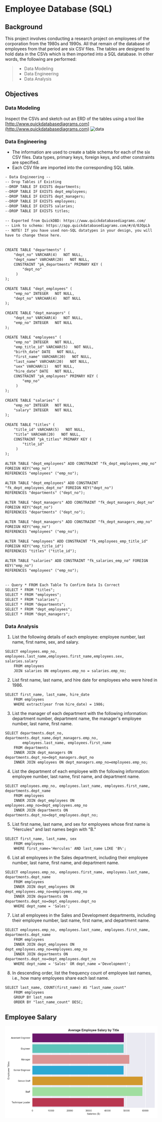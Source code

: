# Employee Database (SQL)

## Background 
This project involves conducting a research project on employees of the corporation from the 1980s and 1990s. All that remain of the database of employees from that period are six CSV files. The tables are designed to hold data in the CSVs which is then imported into a SQL database. In other words, the following are performed:
>   * Data Modeling
>   * Data Engineering
>   * Data Analysis

## Objectives 
### Data Modeling 
Inspect the CSVs and sketch out an ERD of the tables using a tool like [http://www.quickdatabasediagrams.com](http://www.quickdatabasediagrams.com)
![data](EmployeeSQL/ERD/employees_erd1.png)

### Data Engineering 
* The information are used to create a table schema for each of the six CSV files. Data types, primary keys, foreign keys, and other constraints are specified.
* Each CSV file are imported into the corresponding SQL table.

```
- Data Engineering --
-- Drop Tables if Existing
--DROP TABLE IF EXISTS departments;
--DROP TABLE IF EXISTS dept_employees;
--DROP TABLE IF EXISTS dept_managers;
--DROP TABLE IF EXISTS employees;
--DROP TABLE IF EXISTS salaries;
--DROP TABLE IF EXISTS titles;

-- Exported from QuickDBD: https://www.quickdatabasediagrams.com/
-- Link to schema: https://app.quickdatabasediagrams.com/#/d/0JOpLb
-- NOTE! If you have used non-SQL datatypes in your design, you will have to change these here.


CREATE TABLE "departments" (
    "dept_no" VARCHAR(4)   NOT NULL,
    "dept_name" VARCHAR(20)   NOT NULL,
    CONSTRAINT "pk_departments" PRIMARY KEY (
        "dept_no"
     )
);

CREATE TABLE "dept_employees" (
    "emp_no" INTEGER   NOT NULL,
    "dept_no" VARCHAR(4)   NOT NULL
);

CREATE TABLE "dept_managers" (
    "dept_no" VARCHAR(4)   NOT NULL,
    "emp_no" INTEGER   NOT NULL
);

CREATE TABLE "employees" (
    "emp_no" INTEGER   NOT NULL,
    "emp_title_id" VARCHAR(5)   NOT NULL,
    "birth_date" DATE   NOT NULL,
    "first_name" VARCHAR(20)   NOT NULL,
    "last_name" VARCHAR(20)   NOT NULL,
    "sex" VARCHAR(1)   NOT NULL,
    "hire_date" DATE   NOT NULL,
    CONSTRAINT "pk_employees" PRIMARY KEY (
        "emp_no"
     )
);

CREATE TABLE "salaries" (
    "emp_no" INTEGER   NOT NULL,
    "salary" INTEGER   NOT NULL
);

CREATE TABLE "titles" (
    "title_id" VARCHAR(5)   NOT NULL,
    "title" VARCHAR(20)   NOT NULL,
    CONSTRAINT "pk_titles" PRIMARY KEY (
        "title_id"
     )
);

ALTER TABLE "dept_employees" ADD CONSTRAINT "fk_dept_employees_emp_no" FOREIGN KEY("emp_no")
REFERENCES "employees" ("emp_no");

ALTER TABLE "dept_employees" ADD CONSTRAINT "fk_dept_employees_dept_no" FOREIGN KEY("dept_no")
REFERENCES "departments" ("dept_no");

ALTER TABLE "dept_managers" ADD CONSTRAINT "fk_dept_managers_dept_no" FOREIGN KEY("dept_no")
REFERENCES "departments" ("dept_no");

ALTER TABLE "dept_managers" ADD CONSTRAINT "fk_dept_managers_emp_no" FOREIGN KEY("emp_no")
REFERENCES "employees" ("emp_no");

ALTER TABLE "employees" ADD CONSTRAINT "fk_employees_emp_title_id" FOREIGN KEY("emp_title_id")
REFERENCES "titles" ("title_id");

ALTER TABLE "salaries" ADD CONSTRAINT "fk_salaries_emp_no" FOREIGN KEY("emp_no")
REFERENCES "employees" ("emp_no");


-- Query * FROM Each Table To Confirm Data Is Correct
SELECT * FROM "titles"; 
SELECT * FROM "employees"; 
SELECT * FROM "salaries"; 
SELECT * FROM "departments"; 
SELECT * FROM "dept_employees"; 
SELECT * FROM "dept_managers"; 
```

### Data Analysis

1. List the following details of each employee: employee number, last name, first name, sex, and salary.
```
SELECT employees.emp_no, employees.last_name,employees.first_name,employees.sex, salaries.salary
	FROM employees
	JOIN salaries ON employees.emp_no = salaries.emp_no;
```

2. List first name, last name, and hire date for employees who were hired in 1986.
```
SELECT first_name, last_name, hire_date
	FROM employees
	WHERE extract(year from hire_date) = 1986;
```

3. List the manager of each department with the following information: department number, department name, the manager's employee number, last name, first name.
```
SELECT departments.dept_no, departments.dept_name,dept_managers.emp_no, 
		employees.last_name, employees.first_name 
	FROM departments 
	INNER JOIN dept_managers ON departments.dept_no=dept_managers.dept_no
	INNER JOIN employees ON dept_managers.emp_no=employees.emp_no; 
```

4. List the department of each employee with the following information: employee number, last name, first name, and department name.
```
SELECT employees.emp_no, employees.last_name, employees.first_name, departments.dept_name
	FROM employees 
	INNER JOIN dept_employees ON employees.emp_no=dept_employees.emp_no
	INNER JOIN departments ON departments.dept_no=dept_employees.dept_no; 
```

5. List first name, last name, and sex for employees whose first name is "Hercules" and last names begin with "B."
```
SELECT first_name, last_name, sex
	FROM employees 
	WHERE first_name='Hercules' AND last_name LIKE 'B%'; 
```

6. List all employees in the Sales department, including their employee number, last name, first name, and department name.
```
SELECT employees.emp_no, employees.first_name, employees.last_name, departments.dept_name
	FROM employees
	INNER JOIN dept_employees ON dept_employees.emp_no=employees.emp_no
	INNER JOIN departments ON departments.dept_no=dept_employees.dept_no
	WHERE dept_name = 'Sales'; 
```

7. List all employees in the Sales and Development departments, including their employee number, last name, first name, and department name.
```
SELECT employees.emp_no, employees.last_name, employees.first_name, departments.dept_name
	FROM employees
	INNER JOIN dept_employees ON dept_employees.emp_no=employees.emp_no
	INNER JOIN departments ON departments.dept_no=dept_employees.dept_no
	WHERE dept_name = 'Sales' OR dept_name ='Development'; 
```

8. In descending order, list the frequency count of employee last names, i.e., how many employees share each last name.
```
SELECT last_name, COUNT(first_name) AS "last_name_count"
	FROM employees
	GROUP BY last_name
	ORDER BY "last_name_count" DESC;
```


## Employee Salary
![data2](EmployeeSQL/Analysis-python-sqlalchemy/SalariesVsTitles.png)
